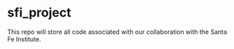 # sfi_project
This repo will store all code associated with our collaboration with the Santa Fe Institute.
